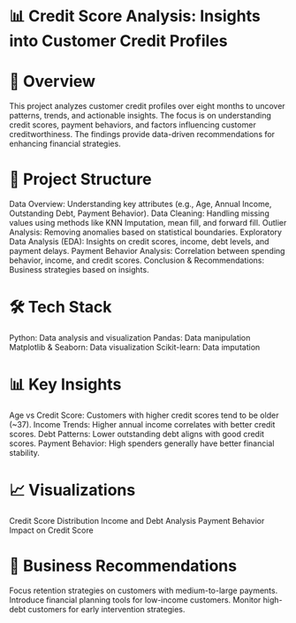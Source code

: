 # 📊 Credit Score Analysis: Insights into Customer Credit Profiles
# 📝 Overview
This project analyzes customer credit profiles over eight months to uncover patterns, trends, and actionable insights. The focus is on understanding credit scores, payment behaviors, and factors influencing customer creditworthiness. The findings provide data-driven recommendations for enhancing financial strategies.

# 📂 Project Structure
Data Overview: Understanding key attributes (e.g., Age, Annual Income, Outstanding Debt, Payment Behavior).
Data Cleaning: Handling missing values using methods like KNN Imputation, mean fill, and forward fill.
Outlier Analysis: Removing anomalies based on statistical boundaries.
Exploratory Data Analysis (EDA): Insights on credit scores, income, debt levels, and payment delays.
Payment Behavior Analysis: Correlation between spending behavior, income, and credit scores.
Conclusion & Recommendations: Business strategies based on insights.

# 🛠️ Tech Stack
Python: Data analysis and visualization
Pandas: Data manipulation
Matplotlib & Seaborn: Data visualization
Scikit-learn: Data imputation

# 📊 Key Insights
Age vs Credit Score: Customers with higher credit scores tend to be older (~37).
Income Trends: Higher annual income correlates with better credit scores.
Debt Patterns: Lower outstanding debt aligns with good credit scores.
Payment Behavior: High spenders generally have better financial stability.

# 📈 Visualizations
Credit Score Distribution
Income and Debt Analysis
Payment Behavior Impact on Credit Score

# 🎯 Business Recommendations
Focus retention strategies on customers with medium-to-large payments.
Introduce financial planning tools for low-income customers.
Monitor high-debt customers for early intervention strategies.
